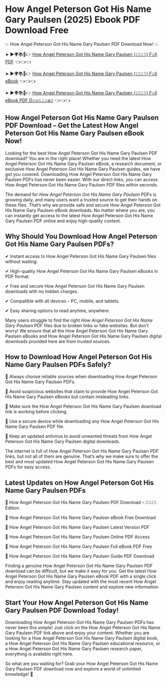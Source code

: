# How Angel Peterson Got His Name Gary Paulsen (2025) Ebook PDF Download Free

💥 How Angel Peterson Got His Name Gary Paulsen PDF Download Now! 💥

➤ ►🌍📚📱👉 [How Angel Peterson Got His Name Gary Paulsen (𝟸𝟶𝟸𝟻) F𝚞ll PDF](https://getpdf.xyz/how-angel-peterson-got-his-name-gary-paulsen) 👈👈👈


➤ ►🌍📚📱👉 [How Angel Peterson Got His Name Gary Paulsen (𝟸𝟶𝟸𝟻) F𝚞ll eBook](https://getpdf.xyz/how-angel-peterson-got-his-name-gary-paulsen) 👈👈👈


➤ ►🌍📚📱👉 [How Angel Peterson Got His Name Gary Paulsen (𝟸𝟶𝟸𝟻) F𝚞ll eBook PDF D𝚘𝚠𝚗𝚕𝚘a𝚍](https://getpdf.xyz/how-angel-peterson-got-his-name-gary-paulsen) 👈👈👈


## How Angel Peterson Got His Name Gary Paulsen PDF Download – Get the Latest How Angel Peterson Got His Name Gary Paulsen eBook Now!

Looking for the best How Angel Peterson Got His Name Gary Paulsen PDF download? You are in the right place! Whether you need the latest How Angel Peterson Got His Name Gary Paulsen eBook, a research document, or exclusive How Angel Peterson Got His Name Gary Paulsen guides, we have got you covered. Downloading How Angel Peterson Got His Name Gary Paulsen PDFs has never been easier. With our direct links, you can access How Angel Peterson Got His Name Gary Paulsen PDF files within seconds.

The demand for *How Angel Peterson Got His Name Gary Paulsen* PDFs is growing daily, and many users want a trusted source to get their hands on these files. That’s why we provide safe and secure How Angel Peterson Got His Name Gary Paulsen eBook downloads. No matter where you are, you can instantly get access to the latest How Angel Peterson Got His Name Gary Paulsen PDF online and enjoy high-quality content.

## Why Should You Download How Angel Peterson Got His Name Gary Paulsen PDFs?

✔ Instant access to How Angel Peterson Got His Name Gary Paulsen files without waiting.

✔ High-quality How Angel Peterson Got His Name Gary Paulsen eBooks in PDF format.

✔ Free and secure How Angel Peterson Got His Name Gary Paulsen downloads with no hidden charges.

✔ Compatible with all devices – PC, mobile, and tablets.

✔ Easy sharing options to read anytime, anywhere.

Many users struggle to find the right *How Angel Peterson Got His Name Gary Paulsen* PDF files due to broken links or fake websites. But don’t worry! We ensure that all the How Angel Peterson Got His Name Gary Paulsen eBooks and How Angel Peterson Got His Name Gary Paulsen digital downloads provided here are from trusted sources.

## How to Download How Angel Peterson Got His Name Gary Paulsen PDFs Safely?

📌 Always choose reliable sources when downloading How Angel Peterson Got His Name Gary Paulsen PDFs.

📌 Avoid suspicious websites that claim to provide How Angel Peterson Got His Name Gary Paulsen eBooks but contain misleading links.

📌 Make sure the How Angel Peterson Got His Name Gary Paulsen download link is working before clicking.

📌 Use a secure device while downloading any How Angel Peterson Got His Name Gary Paulsen PDF file.

📌 Keep an updated antivirus to avoid unwanted threats from How Angel Peterson Got His Name Gary Paulsen digital downloads.

The internet is full of How Angel Peterson Got His Name Gary Paulsen PDF links, but not all of them are genuine. That’s why we make sure to offer the best and most updated How Angel Peterson Got His Name Gary Paulsen PDFs for easy access.

## Latest Updates on How Angel Peterson Got His Name Gary Paulsen PDFs

🔹 How Angel Peterson Got His Name Gary Paulsen PDF Download – 𝟸𝟶𝟸𝟻 Edition

🔹 How Angel Peterson Got His Name Gary Paulsen eBook Free Download

🔹 How Angel Peterson Got His Name Gary Paulsen Latest Version PDF

🔹 How Angel Peterson Got His Name Gary Paulsen Online PDF Access

🔹 How Angel Peterson Got His Name Gary Paulsen Full eBook PDF Free

🔹 How Angel Peterson Got His Name Gary Paulsen Guide PDF Download

Finding a genuine How Angel Peterson Got His Name Gary Paulsen PDF download can be difficult, but we make it easy for you. Get the latest How Angel Peterson Got His Name Gary Paulsen eBook PDF with a single click and enjoy reading anytime. Stay updated with the most recent How Angel Peterson Got His Name Gary Paulsen content and explore new information.

## Start Your How Angel Peterson Got His Name Gary Paulsen PDF Download Today!

Downloading How Angel Peterson Got His Name Gary Paulsen PDFs has never been this simple! Just click on the How Angel Peterson Got His Name Gary Paulsen PDF link above and enjoy your content. Whether you are looking for a How Angel Peterson Got His Name Gary Paulsen digital book, a How Angel Peterson Got His Name Gary Paulsen educational resource, or a How Angel Peterson Got His Name Gary Paulsen research paper, everything is available right here.

So what are you waiting for? Grab your How Angel Peterson Got His Name Gary Paulsen PDF download now and explore a world of unlimited knowledge! 🚀